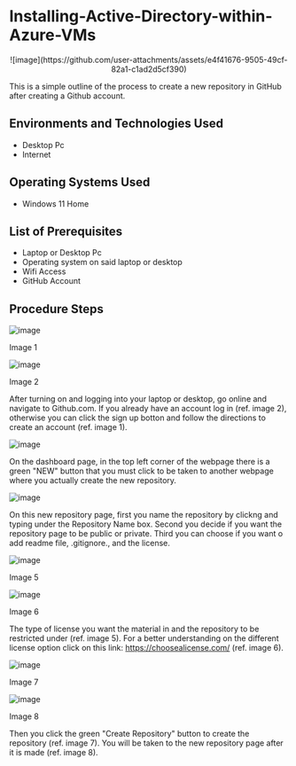 # Installing-Active-Directory-within-Azure-VMs
<p align="center">![image](https://github.com/user-attachments/assets/e4f41676-9505-49cf-82a1-c1ad2d5cf390)



This is a simple outline of the process to create a new repository in GitHub after creating a Github account.<br />


<h2>Environments and Technologies Used</h2>

- Desktop Pc
- Internet 

<h2>Operating Systems Used </h2>

- Windows 11 Home</b>

<h2>List of Prerequisites</h2>

- Laptop or Desktop Pc                                                                                                                                 
- Operating system on said laptop or desktop
- Wifi Access
- GitHub Account

<h2>Procedure Steps</h2>


![image](https://github.com/user-attachments/assets/0b0fbb28-389f-4e9f-9818-27f888a2b9b4)

<p>Image 1
</p>

![image](https://github.com/user-attachments/assets/d16e6242-23b8-49ff-b9c4-ea6c12eb4c4d)

<p>Image 2
</p>

After turning on and logging into your laptop or desktop, go online and navigate to Github.com. If you already have an account log in (ref. image 2), otherwise you can click the sign up botton and follow the directions to create an account (ref. image 1).


![image](https://github.com/user-attachments/assets/7ad3966a-1c95-46c7-b17a-e115f25d61da)


On the dashboard page, in the top left corner of the webpage there is a green "NEW" button that you must click to be taken to another webpage where you actually create the new repository.


![image](https://github.com/user-attachments/assets/2ea9ac3a-5f9a-4ad1-95c8-a57b5965c215)


On this new repository page, first you name the repository by clickng and typing under the Repository Name box. 
  Second you decide if you want the repository page to be public or private.
  Third you can choose if you want o add readme file, .gitignore., and the license.


![image](https://github.com/user-attachments/assets/fca92535-0058-454c-9761-cdaac486d652)

<p>Image 5
</p>

![image](https://github.com/user-attachments/assets/fc151d57-5615-4cba-abfa-42a68cf720b2)

<p>Image 6
</p>

The type of license you want the material in and the repository to be restricted under (ref. image 5). For a better understanding  on the different license option click on this link:
  https://choosealicense.com/ (ref. image 6). 


![image](https://github.com/user-attachments/assets/47bb07cf-5173-4653-a0a0-9b63c310538f)

<p>Image 7
</p>

![image](https://github.com/user-attachments/assets/cc551a57-1f0c-4dfd-8a19-3d3c1f5455d3)

<p>Image 8
</p>

Then you click the green "Create Repository" button to create the repository (ref. image 7). You will be taken to the new repository page after it is made (ref. image 8).
